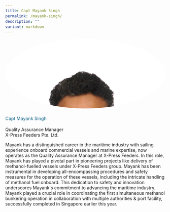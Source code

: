```yaml
---
title: Capt Mayank Singh
permalink: /mayank-singh/
description: ""
variant: markdown
---
```

<div class="row">
<div class="col is-3"><img src="/images/Speakers/2024/Speaker_-_Capt_Mayank_Singh.png" alt="Capt Mayank Singh" class="image-adjust"></div>
<div class="col is-9 speaker-details">
<h4>Capt           Mayank Singh</h4>
<p>          Quality Assurance Manager<br>          X-Press Feeders Pte. Ltd.</p>
<p>          Mayank has a distinguished career in the maritime industry with sailing experience onboard commercial vessels and marine expertise, now operates as the Quality Assurance Manager at X-Press Feeders. In this role, Mayank has played a pivotal part in pioneering projects like delivery of methanol-fuelled vessels under X-Press Feeders group. Mayank has been instrumental in developing all-encompassing procedures and safety measures for the operation of these vessels, including the intricate handling of methanol fuel onboard. This dedication to safety and innovation underscores Mayank's commitment to advancing the maritime industry. Mayank played a crucial role in coordinating the first simultaneous methanol bunkering operation in collaboration with multiple authorities &amp; port facility, successfully completed in Singapore earlier this year.</p>
</div>
</div>

<style type="text/css"> 
  .image-adjust{
		object-fit: cover;
		height: 220px;
		width: 100%;
		border-radius:50%;
		object-position: top center;
	}
.is-left{
text-align: left;
}
h4{
font-weight: 500; 
color: #337B9A !important;
}
.speaker-details p { text-align: justified; }
</style>
